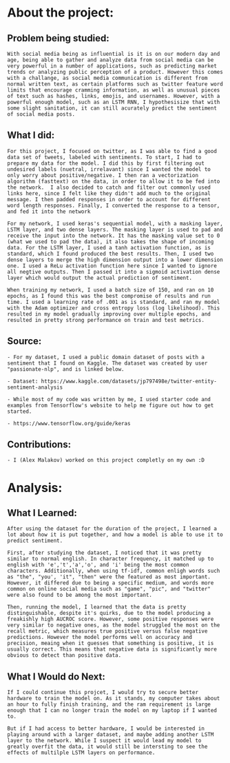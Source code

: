 # About the project:

## Problem being studied:

    With social media being as influential is it is on our modern day and age, being able to gather and analyze data from social media can be very powerful in a number of applications, such as predicting market trends or analyzing public perception of a product. However this comes with a challange, as social media communication is different from normal written text, as certain platforms such as twitter feature word limits that encourage cramming information, as well as unusual pieces of text such as hashes, links, emojis, and usernames. However, with a powerful enough model, such as an LSTM RNN, I hypothesisize that with some slight sanitation, it can still acurately predict the sentiment of social media posts.

## What I did:

    For this project, I focused on twitter, as I was able to find a good data set of tweets, labeled with sentiments. To start, I had to prepare my data for the model. I did this by first filtering out undesired labels (nuetral, irrelavant) since I wanted the model to only worry about positive/negative. I then ran a vectorization algorithm (fasttext) on the data, in order to allow it to be fed into the network.  I also decided to catch and filter out commonly used links here, since I felt like they didn't add much to the original message. I then padded responses in order to account for different word length responses. Finally, I converted the response to a tensor, and fed it into the network

    For my network, I used keras's sequential model, with a masking layer, LSTM layer, and two dense layers. The masking layer is used to pad and receive the input into the network. It has the masking value set to 0 (what we used to pad the data), it also takes the shape of incoming data. For the LSTM layer, I used a tanh activation function, as is standard, which I found produced the best results. Then, I used two dense layers to merge the high dimension output into a lower dimension one. I used a ReLu activation function here since I wanted to ignore all negtive outputs. Then I passed it into a sigmoid activation dense layer which would output the actual prediction of sentiment. 

    When training my network, I used a batch size of 150, and ran on 10 epochs, as I found this was the best compromise of results and run time. I used a learning rate of .001 as is standard, and ran my model with the Adam optimizer and cross entropy loss (log likelihood). This resulted in my model gradually improving over multiple epochs, and resulted in pretty strong performance on train and test metrics.

## Source:

    - For my dataset, I used a public domain dataset of posts with a sentiment that I found on Kaggle. The dataset was created by user "passionate-nlp", and is linked below.

    - Dataset: https://www.kaggle.com/datasets/jp797498e/twitter-entity-sentiment-analysis

    - While most of my code was written by me, I used starter code and examples from Tensorflow's website to help me figure out how to get started. 

    - https://www.tensorflow.org/guide/keras

## Contributions:

    - I (Alex Malakov) worked on this project completly on my own :D

# Analysis:

## What I Learned:

    After using the dataset for the duration of the project, I learned a lot about how it is put together, and how a model is able to use it to predict sentiment. 

    First, after studying the dataset, I noticed that it was pretty similar to normal english. In character frequency, it matched up to english with 'e','t','a','o', and 'i' being the most common characters. Additionally, when using tf-idf, common enligh words such as "the", "you', 'it", "then" were the featured as most important. However, it differed due to being a specific medium, and words more common on online social media such as "game", "pic", and "twitter" were also found to be among the most important. 

    Then, running the model, I learned that the data is pretty distinguishable, despite it's quirks, due to the model producing a freakishly high AUCROC score. However, some positive responses were very similar to negative ones, as the model struggled the most on the recall metric, which measures true positive versus false negative predictions. However the model performs well on accuracy and precision, meaing when it guesses that something is positive, it is usually correct. This means that negative data is significantly more obvious to detect than positive data.

## What I Would do Next: 

    If I could continue this projcet, I would try to secure better hardware to train the model on. As it stands, my computer takes about an hour to fully finish training, and the ram requirement is large enough that I can no longer train the model on my laptop if I wanted to. 

    But if I had access to better hardware, I would be interested in playing around with a larger dataset, and maybe adding another LSTM layer to the network. While I suspect it would lead my model to greatly overfit the data, it would still be intersting to see the effects of multilple LSTM layers on performance. 